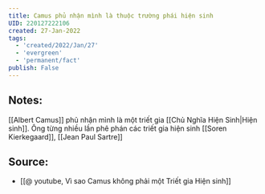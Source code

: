 ```yaml
---
title: Camus phủ nhận mình là thuộc trường phái hiện sinh
UID: 220127222106
created: 27-Jan-2022
tags:
  - 'created/2022/Jan/27'
  - 'evergreen'
  - 'permanent/fact'
publish: False
---
```

## Notes:
[[Albert Camus]] phủ nhận mình là một triết gia [[Chủ Nghĩa Hiện Sinh|Hiện sinh]]. Ông từng nhiều lần phê phán các triết gia hiện sinh [[Soren Kierkegaard]], [[Jean Paul Sartre]]

## Source:
- [[@ youtube, Vì sao Camus không phải một Triết gia Hiện sinh]]


